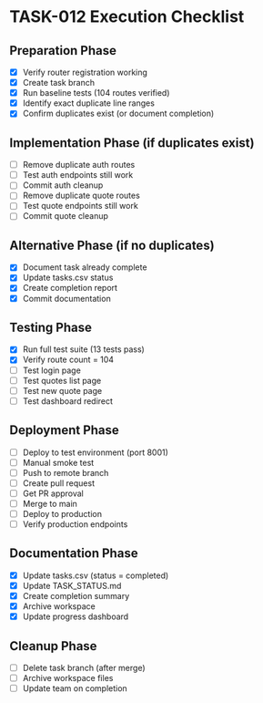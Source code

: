 # TASK-012 Execution Checklist

## Preparation Phase
- [x] Verify router registration working
- [x] Create task branch
- [x] Run baseline tests (104 routes verified)
- [x] Identify exact duplicate line ranges
- [x] Confirm duplicates exist (or document completion)

## Implementation Phase (if duplicates exist)
- [ ] Remove duplicate auth routes
- [ ] Test auth endpoints still work
- [ ] Commit auth cleanup
- [ ] Remove duplicate quote routes
- [ ] Test quote endpoints still work
- [ ] Commit quote cleanup

## Alternative Phase (if no duplicates)
- [x] Document task already complete
- [x] Update tasks.csv status
- [x] Create completion report
- [x] Commit documentation

## Testing Phase
- [x] Run full test suite (13 tests pass)
- [x] Verify route count = 104
- [ ] Test login page
- [ ] Test quotes list page
- [ ] Test new quote page
- [ ] Test dashboard redirect

## Deployment Phase
- [ ] Deploy to test environment (port 8001)
- [ ] Manual smoke test
- [ ] Push to remote branch
- [ ] Create pull request
- [ ] Get PR approval
- [ ] Merge to main
- [ ] Deploy to production
- [ ] Verify production endpoints

## Documentation Phase
- [x] Update tasks.csv (status = completed)
- [x] Update TASK_STATUS.md
- [x] Create completion summary
- [x] Archive workspace
- [x] Update progress dashboard

## Cleanup Phase
- [ ] Delete task branch (after merge)
- [ ] Archive workspace files
- [ ] Update team on completion
